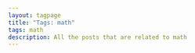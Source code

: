 ```yaml
---
layout: tagpage
title: "Tags: math"
tags: math
description: All the posts that are related to math
---
```

